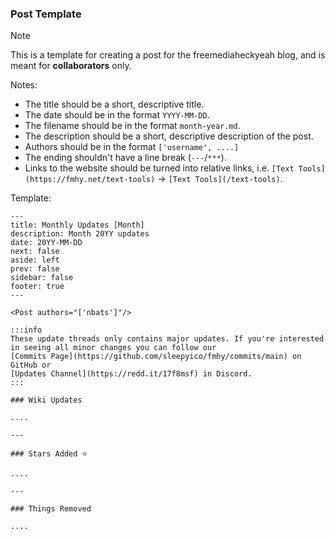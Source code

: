 ### Post Template

> [!NOTE]
> This is a template for creating a post for the freemediaheckyeah blog, and is meant for **collaborators** only.

Notes:

- The title should be a short, descriptive title.
- The date should be in the format `YYYY-MM-DD`.
- The filename should be in the format `month-year.md`.
- The description should be a short, descriptive description of the post.
- Authors should be in the format `['username', ....]`
- The ending shouldn't have a line break (`---`/`***`).
- Links to the website should be turned into relative links, i.e. `[Text Tools](https://fmhy.net/text-tools)` -> `[Text Tools](/text-tools)`.

Template:
```
---
title: Monthly Updates [Month]
description: Month 20YY updates
date: 20YY-MM-DD
next: false
aside: left
prev: false
sidebar: false
footer: true
---

<Post authors="['nbats']"/>

:::info
These update threads only contains major updates. If you're interested
in seeing all minor changes you can follow our
[Commits Page](https://github.com/sleepyico/fmhy/commits/main) on GitHub or
[Updates Channel](https://redd.it/17f8msf) in Discord.
:::

### Wiki Updates

....

---

### Stars Added ⭐

....

---

### Things Removed

....
```
